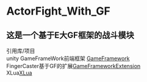 # ActorFight_With_GF
这是一个基于E大GF框架的战斗模块
------------------------------------------------------------
引用库/项目<br />
unity GameFrameWork前端框架 [GameFramework](https://github.com/EllanJiang/GameFramework)<br />
FingerCaster基于GF的扩展[GameFrameworkExtension](https://github.com/FingerCaster/UGFExtensions)<br />
XLua[XLua](https://github.com/Tencent/xLua)
